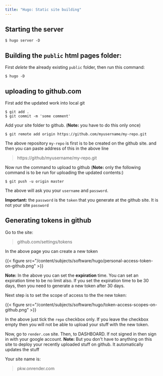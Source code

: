 ```yaml
---
title: "Hugo: Static site building"
---
```


## Starting the server

    $ hugo server -D

## Building the `public` html pages folder:

First *delete* the already existing `public` folder, then run this command:

    $ hugo -D

## uploading to github.com

First add the updated work into local git

    $ git add .
    $ git commit -m 'some comment'

Add your site folder to github. (**Note:** you have to do this only once)

    $ git remote add origin https://github.com/myusername/my-repo.git

The above repository `my-repo` is first is to be created on the github site. and then you can paste address of this in the above line

> https://github/myusername/my-repo.git


Now run the command to upload to github (**Note:** only the following command is to be run for uploading the updated contents:)

    $ git push -u origin master

The above will ask you your `username` and `password`.

 **Important:** the `password` is the `token` that you generate at the github site. It is not your site `password`


## Generating tokens in github

Go to the site:

> github.com/settings/tokens

In the above page you can create a new token

{{< figure src="/content/subjects/software/hugo/personal-access-token-on-github.png" >}}

**Note:** In the above you can set the **expiration** time. You can set an expiration time to be no limit also. If you set the expiration time to be 30 days, then you need to generate a new token after 30 days.

Next step is to set the scope of access to the the new token:

{{< figure src="/content/subjects/software/hugo/token-access-scopes-on-github.png" >}}

In the above just tick the `repo` checkbox only. If you leave the checkbox empty then you will not be able to upload your stuff with the new token.

Now, go to `render.com` site. Then, to DASHBOARD. If not signed in then sign in with your google account. **Note:** But you don't have to anything on this site to deploy your recently uploaded stuff on github. It automatically updates the stuff

Your site name is:

> pkw.onrender.com

